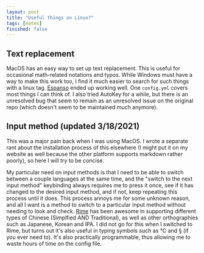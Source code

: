 ```yaml
---
layout: post
title: "Useful things on Linux?"
tags: [notes]
finished: false
---
```


## Text replacement

MacOS has an easy way to set up text replacement. This is useful for occasional math-related notations and typos. While Windows must have a way to make this work too, I find it much easier to search for such things with a linux tag. [Espanso](https://espanso.org/install/) ended up working well. One `config.yml` covers most things I can think of. I also tried AutoKey for a while, but there is an unresolved bug that seem to remain as an unresolved issue on the original repo (which doesn't seem to be maintained much anymore).

## Input method (updated 3/18/2021)

This was a major pain back when I was using MacOS. I wrote a separate rant about the installation process of this elsewhere (I might put it on my website as well because the other platform supports markdown rather poorly), so here I will try to be concise.

My particular need on input methods is that I need to be able to switch between a couple languages at the same time, and the "switch to the next input method" keybinding always requires me to press it once, see if it has changed to the desired input method, and if not, keep repeating this process until it does. This process annoys me for some unknown reason, and all I want is a method to switch to a particular input method without needing to look and check. [Rime](https://rime.im/download/#linux) has been awesome in supporting different types of Chinese (Simplfied AND Traditional), as well as other orthographies such as Japanese, Korean and IPA. I did not go for this when I switched to Rime, but turns out it's also useful in typing symbols such as ℃ and § (if you ever need to). It's also practically programmable, thus allowing me to waste hours of time on the config file. 
